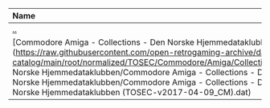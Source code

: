 |Name|Size|
|:---|---:|
|[..](../index.html)|DIR|
|[Commodore Amiga - Collections - Den Norske Hjemmedataklubben.dat](https://raw.githubusercontent.com/open-retrogaming-archive/dat-catalog/main/root/normalized/TOSEC/Commodore/Amiga/Collections/Den Norske Hjemmedataklubben/Commodore Amiga - Collections - Den Norske Hjemmedataklubben/Commodore Amiga - Collections - Den Norske Hjemmedataklubben (TOSEC-v2017-04-09_CM).dat)|5889|

